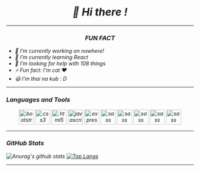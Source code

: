 <head>
<link rel="stylesheet" href="https://cdn.jsdelivr.net/gh/devicons/devicon@master/devicon.min.css">
<i 
</head>
<h1 align="center">👋 Hi there !</h1>
<hr>

<h3 align="center">FUN FACT</h3>

- 🔭 I’m currently working on nowhere!
- 🌱 I’m currently learning React
- 🤔 I’m looking for help with 108 things
- ⚡ Fun fact: I'm cat ♥
- 😃 I'm thai na kub : D
<hr>

### Languages and Tools
<p align="center">
    <img src="https://devicons.github.io/devicon/devicon.git/icons/bootstrap/bootstrap-plain-wordmark.svg" alt="bootstrap" width="40" height="40"/>
  <img src="https://devicons.github.io/devicon/devicon.git/icons/css3/css3-original-wordmark.svg" alt="css3" width="40" height="40"/>  
  <img src="https://devicons.github.io/devicon/devicon.git/icons/html5/html5-original-wordmark.svg" alt="html5" width="40" height="40"/> 
  <img src="https://devicons.github.io/devicon/devicon.git/icons/javascript/javascript-original.svg" alt="javascript" width="40" height="40"/>    
  <img src="https://devicons.github.io/devicon/devicon.git/icons/express/express-original-wordmark.svg" alt="express" width="40" height="40"/> 
  <img src="https://devicons.github.io/devicon/devicon.git/icons/java/java-plain-wordmark.svg" alt="sass" width="40" height="40"/>
  <img src="https://devicons.github.io/devicon/devicon.git/icons/nodejs/nodejs-original-wordmark.svg" alt="sass" width="40" height="40"/>
  <img src="https://devicons.github.io/devicon/devicon.git/icons/mysql/mysql-plain-wordmark.svg" alt="sass" width="40" height="40"/>
  <img src="https://devicons.github.io/devicon/devicon.git/icons/php/php-original.svg" alt="sass" width="40" height="40"/>
  <img src="https://devicons.github.io/devicon/devicon.git/icons/docker/docker-original-wordmark.svg" alt="sass" width="40" height="40"/>
  </p>
  
<hr>

### GitHub Stats

![Anurag's github stats](https://github-readme-stats.vercel.app/api?username=siraom15&count_private=true)
[![Top Langs](https://github-readme-stats.vercel.app/api/top-langs/?username=siraom15&layout=compact)](https://github.com/anuraghazra/github-readme-stats)
<hr>
